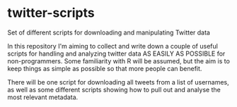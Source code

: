 # twitter-scripts
Set of different scripts for downloading and manipulating Twitter data

In this repository I'm aiming to collect and write down a couple of useful scripts for handling and analyzing twitter data AS EASILY AS POSSIBLE for non-programmers. Some familiarity with R will be assumed, but the aim is to keep things as simple as possible so that more people can benefit.

There will be one script for downloading all tweets from a list of usernames, as well as some different scripts showing how to pull out and analyse the most relevant metadata. 
